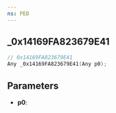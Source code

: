 ```yaml
---
ns: PED
---
```

## _0x14169FA823679E41

```c
// 0x14169FA823679E41
Any _0x14169FA823679E41(Any p0);
```

## Parameters
* **p0**:
